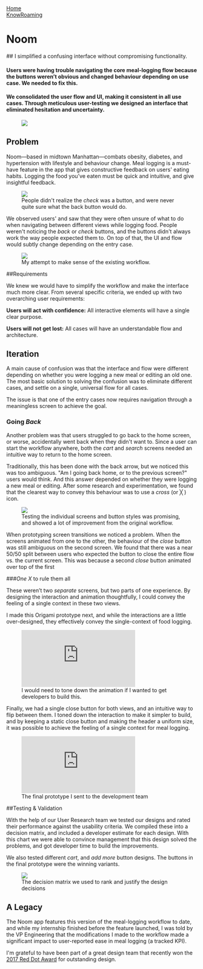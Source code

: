 <div class="folio-nav prev home">
	<a href="../">Home</a>
</div>
<div class="folio-nav next knowroaming">
	<a href="?p=knowroaming">KnowRoaming</a>
</div>

# Noom

<div class="tldr" markdown=1>
## I simplified a confusing interface without compromising functionality.

#### Users were having trouble navigating the core meal-logging flow because the buttons weren’t obvious and changed behaviour depending on use case. We needed to fix this.

#### We consolidated the user flow and UI, making it consistent in all use cases. Through meticulous user-testing we designed an interface that eliminated hesitation and uncertainty.
</div>

<figure class='folio_image' id='hero'>
	<a target='_blank'>
		<img src='../includes/portfolio_images/noom/noom_logging.jpg'>
	</a>
<figcaption></figcaption>
</figure>

## Problem

Noom—based in midtown Manhattan—combats obesity, diabetes, and hypertension with lifestyle and behaviour change. Meal logging is a must-have feature in the app that gives constructive feedback on users' eating habits. Logging the food you’ve eaten must be quick and intuitive, and give insightful feedback.

<figure class='folio_image' id='img2'>
	<a target='_blank'>
		<img src='../includes/portfolio_images/noom/noom_logging-existing.png'>
	</a>
<figcaption>People didn't realize the <em>check</em> was a button, and were never quite sure what the back button would do.</figcaption>
</figure>

We observed users' and saw that they were often unsure of what to do when navigating between different views while logging food. People weren't noticing the _back_ or _check_ buttons, and the buttons didn't always work the way people expected them to. On top of that, the UI and flow would subtly change depending on the entry case.

<figure class='folio_image' id='img2'>
		<img src='../includes/portfolio_images/noom/noom_existing.jpg'>
<figcaption>My attempt to make sense of the existing workflow.</figcaption>
</figure>

##Requirements

We knew we would have to simplify the workflow and make the interface much more clear. From several specific criteria, we ended up with two overarching user requirements:

**Users will act with confidence:** All interactive elements will have a single clear purpose.

**Users will not get lost:** All cases will have an understandable  flow and architecture.

## Iteration

A main cause of confusion was that the interface and flow were different depending on whether you were logging a new meal or editing an old one. The most basic solution to solving the confusion was to eliminate different cases, and settle on a single, universal flow for all cases.

<!-- <figure class='folio_image images-2' id='img2'>
		<img class="or" src='../includes/portfolio_images/noom/noom_search_first.jpg'>
		<img src='../includes/portfolio_images/noom/noom_cart_first.jpg'>
<figcaption>Two potential user flows</figcaption>
</figure> -->

The issue is that one of the entry cases now requires navigation through a meaningless screen to achieve the goal.

### Going *Back*

Another problem was that users struggled to go back to the home screen, or worse, accidentally went back when they didn't want to. Since a user can start the workflow anywhere, both the _cart_ and _search_ screens needed an intuitive way to return to the home screen.

Traditionally, this has been done with the back arrow, but we noticed this was too ambiguous. "Am I going back home, or to the previous screen?" users would think. And this answer depended on whether they were logging a new meal or editing. After some research and experimentation, we found that the clearest way to convey this behaviour was to use a _cross_ (or ╳ ) icon.

<figure class='folio_image' id='img2'>
	<a target='_blank'>
		<img src='../includes/portfolio_images/noom/noom_logging-vc.png'>
	</a>
<figcaption>Testing the individual screens and button styles was promising, and showed a lot of improvement from the original workflow.</figcaption>
</figure>

When prototyping screen transitions we noticed a problem. 
When the screens animated from one to the other, the behaviour of the _close_ button was still ambiguous on the second screen. We found that there was a near 50/50 split between users who expected the button to close the entire flow vs. the current screen. This was because a second _close_ button animated over top of the first

###*One X* to rule them all

These weren’t two _separate_ screens, but two parts of one experience. By designing the interaction and animation thoughtfully, I could convey the feeling of a single context in these two views.

I made this Origami prototype next, and while the interactions are a little over-designed, they effectively convey the single-context of food logging. 

<figure class='folio_image' id='img2'>
	<iframe src="https://player.vimeo.com/video/157767592/?title=0&amp;byline=0&amp;loop=1" frameborder="0" webkitallowfullscreen mozallowfullscreen allowfullscreen></iframe>
<figcaption>I would need to tone down the animation if I wanted to get developers to build this.</figcaption>
</figure>

Finally, we had a single close button for both views, and an intuitive way to flip between them. I toned down the interaction to make it simpler to build, and by keeping a static close button and making the header a uniform size, it was possible to achieve the feeling of a single context for meal logging.

<figure class='folio_image' id='img2'>
	<iframe src="https://player.vimeo.com/video/157767466/?title=0&amp;byline=0&amp;loop=1" frameborder="0" webkitallowfullscreen mozallowfullscreen allowfullscreen></iframe>
<figcaption>The final prototype I sent to the development team</figcaption>
</figure>


##Testing & Validation

With the help of our User Research team we tested our designs and rated their performance against the usability criteria. We compiled these into a decision matrix, and included a developer estimate for each design. With this chart we were able to convince management that this design solved the problems, and got developer time to build the improvements.

We also tested different _cart_, and _add more_ button designs. The buttons in the final prototype were the winning variants. 

<figure class='folio_image' id='img2'>
	<a target='_blank'>
		<img src='../includes/portfolio_images/noom/noom_logging-matrix.png'>
	</a>
<figcaption>The decision matrix we used to rank and justify the design decisions</figcaption>
</figure>

## A Legacy
The Noom app features this version of the meal-logging workflow to date, and while my internship finished before the feature launched, I was told by the VP Engineering that the modifications I made to the workflow made a significant impact to user-reported ease in meal logging (a tracked KPI). 

I'm grateful to have been part of a great design team that recently won the [2017 Red Dot Award](https://www.newswire.com/news/noom-coach-is-awarded-the-2017-red-dot-award-for-outstanding-design-19935974) for outstanding design.

